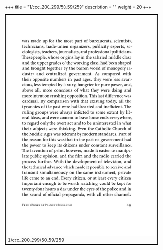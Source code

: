 +++
title = "1/ccc_200_299/50_59/259"
description = ""
weight = 20
+++

<table style="border:2px solid black;max-width:800px;max-height:800px;" 
><tr><td><img class="center-fit-jpg"
src="/jpg_/out_jpg_1984__259.jpg"  >1/ccc_200_299/50_59/259</img></td></tr></table>